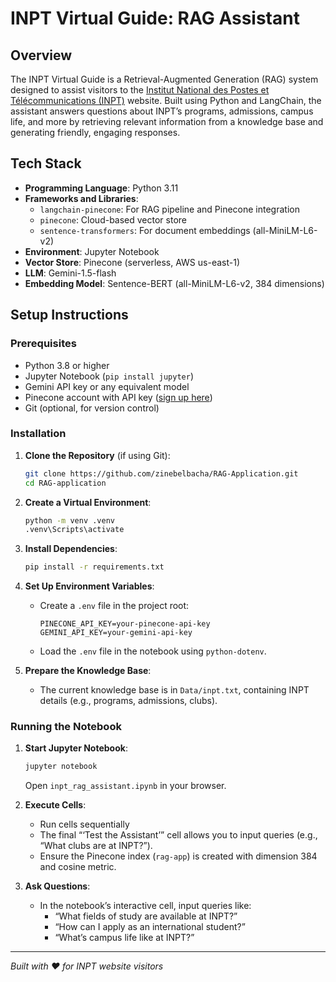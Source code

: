 # INPT Virtual Guide: RAG Assistant

## Overview

The INPT Virtual Guide is a Retrieval-Augmented Generation (RAG) system designed to assist visitors to the [Institut National des Postes et Télécommunications (INPT)](https://inpt.ac.ma) website. Built using Python and LangChain, the assistant answers questions about INPT’s programs, admissions, campus life, and more by retrieving relevant information from a knowledge base and generating friendly, engaging responses.


## Tech Stack

- **Programming Language**: Python 3.11
- **Frameworks and Libraries**:
  - `langchain-pinecone`: For RAG pipeline and Pinecone integration
  - `pinecone`: Cloud-based vector store
  - `sentence-transformers`: For document embeddings (all-MiniLM-L6-v2)
- **Environment**: Jupyter Notebook
- **Vector Store**: Pinecone (serverless, AWS us-east-1)
- **LLM**: Gemini-1.5-flash
- **Embedding Model**: Sentence-BERT (all-MiniLM-L6-v2, 384 dimensions)


## Setup Instructions

### Prerequisites
- Python 3.8 or higher
- Jupyter Notebook (`pip install jupyter`)
- Gemini API key or any equivalent model
- Pinecone account with API key ([sign up here](https://www.pinecone.io/))
- Git (optional, for version control)

### Installation
1. **Clone the Repository** (if using Git):
   ```bash
   git clone https://github.com/zinebelbacha/RAG-Application.git
   cd RAG-application
   ```

2. **Create a Virtual Environment**:
   ```bash
   python -m venv .venv
   .venv\Scripts\activate
   ```

3. **Install Dependencies**:
   ```bash
   pip install -r requirements.txt
   ```

4. **Set Up Environment Variables**:
   - Create a `.env` file in the project root:
     ```
     PINECONE_API_KEY=your-pinecone-api-key
     GEMINI_API_KEY=your-gemini-api-key
     ```
   - Load the `.env` file in the notebook using `python-dotenv`.

5. **Prepare the Knowledge Base**:
   - The current knowledge base is in `Data/inpt.txt`, containing INPT details (e.g., programs, admissions, clubs).

### Running the Notebook
1. **Start Jupyter Notebook**:
   ```bash
   jupyter notebook
   ```
   Open `inpt_rag_assistant.ipynb` in your browser.

2. **Execute Cells**:
   - Run cells sequentially
   - The final “‘Test the Assistant’” cell allows you to input queries (e.g., “What clubs are at INPT?”).
   - Ensure the Pinecone index (`rag-app`) is created with dimension 384 and cosine metric.

3. **Ask Questions**:
   - In the notebook’s interactive cell, input queries like:
     - “What fields of study are available at INPT?”
     - “How can I apply as an international student?”
     - “What’s campus life like at INPT?”


---
*Built with ❤️ for INPT website visitors*
